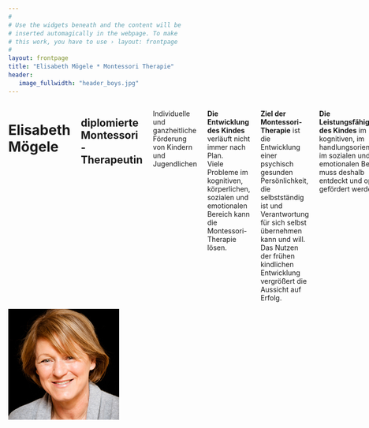 ```yaml
---
#
# Use the widgets beneath and the content will be
# inserted automagically in the webpage. To make
# this work, you have to use › layout: frontpage
#
layout: frontpage
title: "Elisabeth Mögele * Montessori Therapie"
header:
   image_fullwidth: "header_boys.jpg"
---
```

<div class="row">
  <div class="large-9 columns">
<h1>Elisabeth Mögele</h1>
<h2>diplomierte Montessori-Therapeutin</h2>
<p>Individuelle und ganzheitliche Förderung von Kindern und Jugendlichen</p>
  <p><strong>Die Entwicklung des Kindes</strong> verläuft nicht immer nach Plan. <br>
Viele  Probleme im kognitiven, körperlichen,  sozialen  und  emotionalen Bereich kann die Montessori-Therapie lösen. 
</p>

<p><strong>Ziel der Montessori-Therapie</strong> ist die Entwicklung einer psychisch gesunden Persönlichkeit, die selbstständig ist und Verantwortung für sich selbst übernehmen kann und will.<br> 
Das Nutzen der frühen kindlichen Entwicklung vergrößert die Aussicht auf Erfolg.
</p>

<p><strong>Die Leistungsfähigkeit des Kindes</strong> im kognitiven, im handlungsorientierten, im sozialen und  im emotionalen Bereich muss deshalb entdeckt und optimal gefördert werden.</p>
</div>

  <div class="large-3 columns">
	<div class="timeline-image">
			<img class="imgcircle" src="images/elisabeth.jpg" alt="">
	</div>
	</div>
</div>

 
